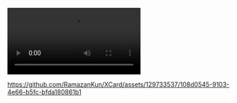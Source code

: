 ﻿
![](xcard.mp4)


https://github.com/RamazanKun/XCard/assets/129733537/108d0545-9103-4e66-b5fc-bfda180861b1

